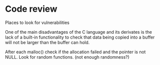 # Code review
Places to look for vulnerabilities

One of the main disadvantages of the C language and its derivates is the lack of a built-in functionality to check that data being copied into a buffer will not be larger than the buffer can hold.

After each malloc() check if the allocation failed and the pointer is not NULL.
Look for random functions. (not enough randomness?)

